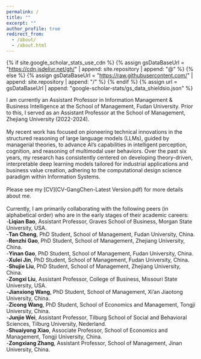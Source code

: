 ```yaml
---
permalink: /
title: ""
excerpt: ""
author_profile: true
redirect_from: 
  - /about/
  - /about.html
---
```


{% if site.google_scholar_stats_use_cdn %}
{% assign gsDataBaseUrl = "https://cdn.jsdelivr.net/gh/" | append: site.repository | append: "@" %}
{% else %}
{% assign gsDataBaseUrl = "https://raw.githubusercontent.com/" | append: site.repository | append: "/" %}
{% endif %}
{% assign url = gsDataBaseUrl | append: "google-scholar-stats/gs_data_shieldsio.json" %}

<span class='anchor' id='about-me'></span>
I am currently an Assistant Professor in Information Management & Business Intelligence at the School of Management, Fudan University. Prior to this, I served as an Assistant Professor at the School of Management, Zhejiang University (2022-2024). <br><br> 
My recent work has focused on pioneering technical innovations in the structured reasoning of large language models (LLMs), guided by managerial theories, to advance AI’s capabilities in intelligent perception, cognition, and reasoning of multimodal user behaviors. Over the past six years, my research has consistently centered on developing theory-driven, interpretable deep learning models tailored for industrial applications and business value creation, adhering to the computational design science paradigm within Information Systems.<br><br>
Please see my [CV](CV-GangChen-Latest Version.pdf) for more details about me.<br><br>
Currently, I am primarily collaborating with the following peers (in alphabetical order) who are in the early stages of their academic careers:<br>
-**Liqian Bao**, Assistant Professor, Graves School of Business, Morgan State University, USA.<br>
-**Tan Cheng**, PhD Student, School of Management, Fudan University, China.<br>
-**Renzhi Gao**, PhD Student, School of Management, Zhejiang University, China.<br>
-**Yinan Gao**, PhD Student, School of Management, Fudan University, China.<br>
-**Xulei Jin**, PhD Student, School of Management, Fudan University, China.<br>
-**Shujie Liu**, PhD Student, School of Management, Zhejiang University, China.<br>
-**Zongxi Liu**, Assistant Professor, College of Business, Missouri State University, USA.<br>
-**Jianxiong Wang**, PhD Student, School of Management, Xi’an Jiaotong University, China.<br>
-**Zicong Wang**, PhD Student, School of Economics and Management, Tongji University, China.<br>
-**Junjie Wei**, Assistant Professor, Tilburg School of Social and Behavioral Sciences, Tilburg University, Nederland.<br>
-**Shuaiyong Xiao**, Associate Professor, School of Economics and Management, Tongji University, China.<br>
-**Zongxiang Zhang**, Assistant Professor, School of Management, Jinan University, China.<br>
